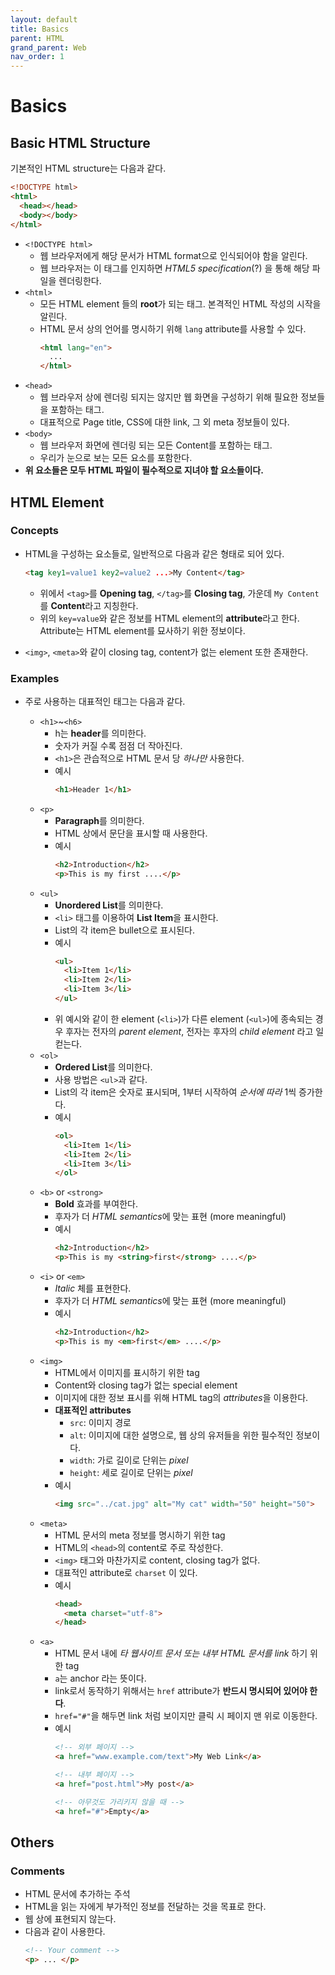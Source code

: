 ```yaml
---
layout: default
title: Basics
parent: HTML
grand_parent: Web
nav_order: 1
---
```


# Basics

## Basic HTML Structure

기본적인 HTML structure는 다음과 같다.

```html
<!DOCTYPE html>
<html>
  <head></head>
  <body></body>
</html>
```

- `<!DOCTYPE html>`
  - 웹 브라우저에게 해당 문서가 HTML format으로 인식되어야 함을 알린다.
  - 웹 브라우저는 이 태그를 인지하면 _HTML5 specification_(?) 을 통해 해당 파일을 렌더링한다.
- `<html>`
  - 모든 HTML element 들의 **root**가 되는 태그. 본격적인 HTML 작성의 시작을 알린다.
  - HTML 문서 상의 언어를 명시하기 위해 `lang` attribute를 사용할 수 있다.
    ```html
    <html lang="en">
      ...
    </html>
    ```
- `<head>`
  - 웹 브라우저 상에 렌더링 되지는 않지만 웹 화면을 구성하기 위해 필요한 정보들을 포함하는 태그.
  - 대표적으로 Page title, CSS에 대한 link, 그 외 meta 정보들이 있다.
- `<body>`
  - 웹 브라우저 화면에 렌더링 되는 모든 Content를 포함하는 태그.
  - 우리가 눈으로 보는 모든 요소를 포함한다.
- **위 요소들은 모두 HTML 파일이 필수적으로 지녀야 할 요소들이다.**

## HTML Element

### Concepts

- HTML을 구성하는 요소들로, 일반적으로 다음과 같은 형태로 되어 있다.

  ```html
  <tag key1=value1 key2=value2 ...>My Content</tag>
  ```

  * 위에서 `<tag>`를 **Opening tag**, `</tag>`를 **Closing tag**, 가운데 `My Content`를 **Content**라고 지칭한다.
  * 위의 `key=value`와 같은 정보를 HTML element의 **attribute**라고 한다. Attribute는 HTML element를 묘사하기 위한 정보이다.

- `<img>`, `<meta>`와 같이 closing tag, content가 없는 element 또한 존재한다.

### Examples

- 주로 사용하는 대표적인 태그는 다음과 같다.

  - `<h1>`~`<h6>`
    - h는 **header**를 의미한다.
    - 숫자가 커질 수록 점점 더 작아진다.
    - `<h1>`은 관습적으로 HTML 문서 당 _하나만_ 사용한다.
    - 예시
      ```html
      <h1>Header 1</h1>
      ```
  - `<p>`
    - **Paragraph**를 의미한다.
    - HTML 상에서 문단을 표시할 때 사용한다.
    - 예시
      ```html
      <h2>Introduction</h2>
      <p>This is my first ....</p>
      ```
  - `<ul>`
    - **Unordered List**를 의미한다.
    - `<li>` 태그를 이용하여 **List Item**을 표시한다.
    - List의 각 item은 bullet으로 표시된다.
    - 예시
      ```html
      <ul>
        <li>Item 1</li>
        <li>Item 2</li>
        <li>Item 3</li>
      </ul>
      ```
    - 위 예시와 같이 한 element (`<li>`)가 다른 element (`<ul>`)에 종속되는 경우 후자는 전자의 _parent element_, 전자는 후자의 _child element_ 라고 일컫는다.
  - `<ol>`
    - **Ordered List**를 의미한다.
    - 사용 방법은 `<ul>`과 같다.
    - List의 각 item은 숫자로 표시되며, 1부터 시작하여 _순서에 따라_ 1씩 증가한다.
    - 예시
      ```html
      <ol>
        <li>Item 1</li>
        <li>Item 2</li>
        <li>Item 3</li>
      </ol>
      ```
  - `<b>` or `<strong>`
    - **Bold** 효과를 부여한다.
    - 후자가 더 *HTML semantics*에 맞는 표현 (more meaningful)
    - 예시
      ```html
      <h2>Introduction</h2>
      <p>This is my <string>first</strong> ....</p>
      ```
  - `<i>` or `<em>`
    - _Italic_ 체를 표현한다.
    - 후자가 더 *HTML semantics*에 맞는 표현 (more meaningful)
    - 예시
      ```html
      <h2>Introduction</h2>
      <p>This is my <em>first</em> ....</p>
      ```
  - `<img>`
    - HTML에서 이미지를 표시하기 위한 tag
    - Content와 closing tag가 없는 special element
    - 이미지에 대한 정보 표시를 위해 HTML tag의 *attributes*을 이용한다.
    - **대표적인 attributes**
      - `src`: 이미지 경로
      - `alt`: 이미지에 대한 설명으로, 웹 상의 유저들을 위한 필수적인 정보이다.
      - `width`: 가로 길이로 단위는 *pixel*
      - `height`: 세로 길이로 단위는 *pixel*
    - 예시
      ```html
      <img src="../cat.jpg" alt="My cat" width="50" height="50">
      ```
  - `<meta>`
    - HTML 문서의 meta 정보를 명시하기 위한 tag
    - HTML의 `<head>`의 content로 주로 작성한다.
    - `<img>` 태그와 마찬가지로 content, closing tag가 없다.
    - 대표적인 attribute로 `charset` 이 있다.
    - 예시
      ```html
      <head>
        <meta charset="utf-8">
      </head>
      ```
  - `<a>`
    - HTML 문서 내에 *타 웹사이트 문서 또는 내부 HTML 문서를 link* 하기 위한 tag
    - `a`는 anchor 라는 뜻이다.
    - link로서 동작하기 위해서는 `href` attribute가 **반드시 명시되어 있어야 한다**.
    - `href="#"`을 해두면 link 처럼 보이지만 클릭 시 페이지 맨 위로 이동한다.
    - 예시
      ```html
      <!-- 외부 페이지 -->
      <a href="www.example.com/text">My Web Link</a>

      <!-- 내부 페이지 -->
      <a href="post.html">My post</a>

      <!-- 아무것도 가리키지 않을 때 -->
      <a href="#">Empty</a>
      ```

## Others
### Comments
* HTML 문서에 추가하는 주석
* HTML을 읽는 자에게 부가적인 정보를 전달하는 것을 목표로 한다.
* 웹 상에 표현되지 않는다.
* 다음과 같이 사용한다.
  ```html
  <!-- Your comment -->
  <p> ... </p>
  ```
